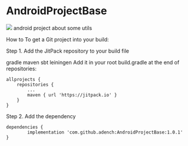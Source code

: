 # AndroidProjectBase
[![](https://jitpack.io/v/adench/AndroidProjectBase.svg)](https://jitpack.io/#adench/AndroidProjectBase)
android project about some utils

How to
To get a Git project into your build:

Step 1. Add the JitPack repository to your build file

gradle
maven
sbt
leiningen
Add it in your root build.gradle at the end of repositories:

	allprojects {
		repositories {
			...
			maven { url 'https://jitpack.io' }
		}
	}
Step 2. Add the dependency

	dependencies {
	        implementation 'com.github.adench:AndroidProjectBase:1.0.1'
	}
